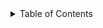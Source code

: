 <!-- TABLE OF CONTENTS -->
<details>
  <summary>Table of Contents</summary>
  <ol>
    <li>
      <a href="#Pilot-GitHub-Repository-Setup">Pilot-GitHub-Repository-Setup</a>
      <ul><li><li>
       <a href="#Step-1:-Cloning Repositories">Cloning Repositories</a>
       <li>
        <a href="#Step-2:-Creating-Pilot-GitHub-Teams">Creating Pilot GitHub Teams</a>
        <li>
        <a href="#Step-3:-Managing-Repository">Managing Repository</a>
         <li>
         <a href="#Step-4:-Managing-Pilot-Teams">Managing Pilot Teams</a>
          ><li>
        <a href="#Step-5:-Other-Actions">Other Actions</a>
     
    <ol>
<details> 
# Pilot GitHub Repository SetUp
##Step 1: Cloning Repository Templates
## Step 2: Creating Pilot GitHub Teams
## Step 3: Managing Repository
## Step 4: Managing Pilot Teams
## Step 5: Other Actions

## Installation
#### Github Desktop Installation

#### Git Installation
